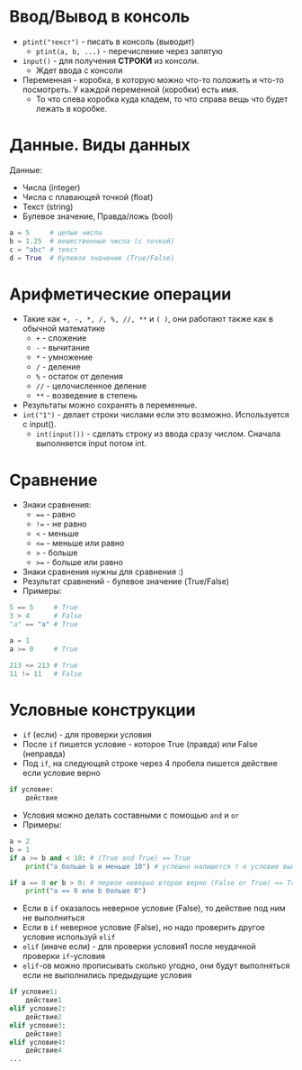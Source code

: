 # Ввод/Вывод в консоль

* `ptint("текст")` - писать в консоль (выводит)
	* `ptint(a, b, ...)` - перечисление через запятую
* `input()` - для получения **СТРОКИ** из консоли.
	* Ждет ввода с консоли
* Переменная  - коробка, в которую можно что-то положить и что-то посмотреть. У каждой переменной (коробки) есть имя.
	* То что слева  коробка куда кладем, то что справа вещь что будет лежать в коробке.

# Данные. Виды данных

Данные:
* Числа (integer)
* Числа с плавающей точкой (float) 
* Текст (string)
* Булевое значение, Правда/ложь (bool)

```py
a = 5     # целые числа
b = 1.25  # вешественные числа (с точкой)
c = "abc" # текст
d = True  # булевое значение (True/False)
```

# Арифметические операции

* Такие как `+, -, *, /, %, //, **` и `( )`, они работают также как в обычной математике
	* `+` - сложение
	* `-` - вычитание
	* `*` - умножение
	* `/` - деление
	* `%` - остаток от деления
	* `//` - целочисленное деление
	* `**` - возведение в степень
* Результаты можно сохранять в переменные.
*  `int("1")` - делает строки числами если это возможно. Используется с input().
	* `int(input())` - сделать строку из ввода сразу числом. Сначала выполняется input потом int.

# Сравнение

* Знаки сравнения:
	* `==` - равно
	* `!=` - не равно
	* `<` - меньше
	* `<=` - меньше или равно
	* `>` - больше
	* `>=` - больше или равно
* Знаки сравнения нужны для сравнения :)
* Результат сравнений - булевое значение (True/False)
* Примеры:
```py
5 == 5     # True
3 > 4      # False
"a" == "a" # True

a = 1
a >= 0     # True

213 <= 213 # True
11 != 11   # False

```


# Условные конструкции
* `if` (если)  - для проверки условия
* После `if` пишется условие - которое True (правда) или False (неправда) 
* Под `if`, на следующей строке через 4 пробела пишется действие если условие верно
```py
if условие:
	действие
```
* Условия можно делать составными с помощью `and` и `or`
* Примеры:
```py
a = 2
b = 1
if a >= b and < 10: # (True and True) == True
	print("a больше b и меньше 10") # успешно напишется т к условие выполнилось

if a == 0 or b > 0: # первое неверно второе верно (False or True) == True
	print("a == 0 или b больше 0")
```
* Если в `if` оказалось неверное условие (False), то действие под ним не выполниться
* Если в `if` неверное условие (False), но надо проверить другое условие используй `elif` 
* `elif` (иначе если) - для проверки  условия1 после неудачной проверки `if`-условия
* `elif`-ов можно прописывать сколько угодно, они будут выполняться если не выполнились предыдущие условия
```py
if условие1:
	действие1
elif условие2:
	действие2
elif условие3:
	действие3
elif условие4:
	действие4
...
```